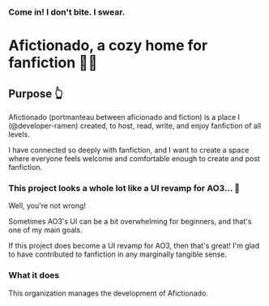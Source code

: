 ### Come in! I don't bite. I swear.

# Afictionado, a cozy home for fanfiction 🧑‍💻

##  Purpose 👆

Afictionado (portmanteau between aficionado and fiction) is a place I (@developer-ramen) created, to host, read, write, and enjoy fanfiction of all levels.

I have connected so deeply with fanfiction, and I want to create a space where everyone feels welcome and comfortable enough to create and post fanfiction.

### This project looks a whole lot like a UI revamp for AO3... 😬

Well, you're not wrong!

Sometimes AO3's UI can be a bit overwhelming for beginners, and that's one of my main goals.

If this project does become a UI revamp for AO3, then that's great! I'm glad to have contributed to fanfiction in any marginally tangible sense.

### What it does

This organization manages the development of Afictionado.
